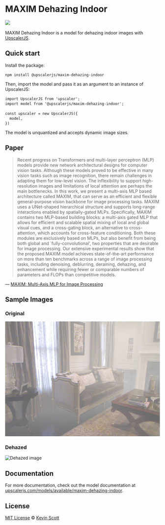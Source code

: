 # MAXIM Dehazing Indoor

[![](https://data.jsdelivr.com/v1/package/npm/@upscalerjs/maxim-dehazing-indoor/badge)](https://www.jsdelivr.com/package/npm/@upscalerjs/maxim-dehazing-indoor)

MAXIM Dehazing Indoor is a model for dehazing indoor images with [UpscalerJS](https://upscalerjs.com).

## Quick start

Install the package:

```
npm install @upscalerjs/maxim-dehazing-indoor
```

Then, import the model and pass it as an argument to an instance of UpscalerJS:

```
import UpscalerJS from 'upscaler';
import model from '@upscalerjs/maxim-dehazing-indoor';

const upscaler = new UpscalerJS({
  model,
})
```

The model is unquantized and accepts dynamic image sizes.

## Paper

> Recent progress on Transformers and multi-layer perceptron (MLP) models provide new network architectural designs for computer vision tasks. Although these models proved to be effective in many vision tasks such as image recognition, there remain challenges in adapting them for low-level vision. The inflexibility to support high-resolution images and limitations of local attention are perhaps the main bottlenecks. In this work, we present a multi-axis MLP based architecture called MAXIM, that can serve as an efficient and flexible general-purpose vision backbone for image processing tasks. MAXIM uses a UNet-shaped hierarchical structure and supports long-range interactions enabled by spatially-gated MLPs. Specifically, MAXIM contains two MLP-based building blocks: a multi-axis gated MLP that allows for efficient and scalable spatial mixing of local and global visual cues, and a cross-gating block, an alternative to cross-attention, which accounts for cross-feature conditioning. Both these modules are exclusively based on MLPs, but also benefit from being both global and `fully-convolutional', two properties that are desirable for image processing. Our extensive experimental results show that the proposed MAXIM model achieves state-of-the-art performance on more than ten benchmarks across a range of image processing tasks, including denoising, deblurring, deraining, dehazing, and enhancement while requiring fewer or comparable numbers of parameters and FLOPs than competitive models.

&mdash; [MAXIM: Multi-Axis MLP for Image Processing](https://arxiv.org/abs/2201.02973)

## Sample Images

### Original
![Original image](https://github.com/thekevinscott/UpscalerJS/blob/main/models/maxim-dehazing-indoor/assets/fixture.png?raw=true)

### Dehazed
![Dehazed image](https://github.com/thekevinscott/UpscalerJS/blob/main/models/maxim-dehazing-indoor/assets/samples/large/result.png?raw=true)

## Documentation

For more documentation, check out the model documentation at [upscalerjs.com/models/available/maxim-dehazing-indoor](https://upscalerjs.com/models/available/maxim-dehazing-indoor).

## License

[MIT License](https://oss.ninja/mit/developit/) © [Kevin Scott](https://thekevinscott.com)


